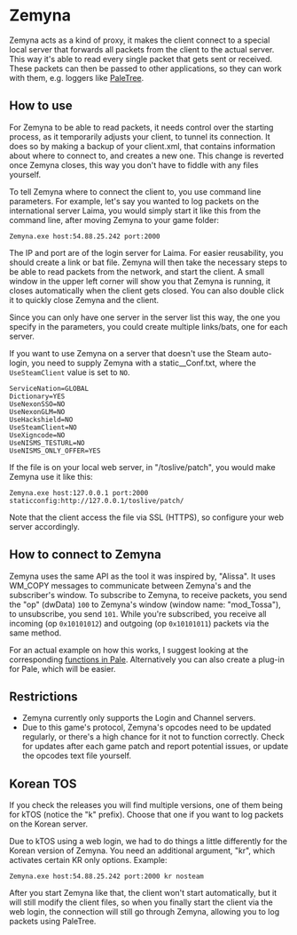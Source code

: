 # Zemyna

Zemyna acts as a kind of proxy, it makes the client connect to a special
local server that forwards all packets from the client to the actual server.
This way it's able to read every single packet that gets sent or received.
These packets can then be passed to other applications, so they can work with
them, e.g. loggers like [PaleTree](https://github.com/exectails/PaleTree).

## How to use

For Zemyna to be able to read packets, it needs control over the starting
process, as it temporarily adjusts your client, to tunnel its connection.
It does so by making a backup of your client.xml, that contains information
about where to connect to, and creates a new one. This change is reverted
once Zemyna closes, this way you don't have to fiddle with any files yourself.

To tell Zemyna where to connect the client to, you use command line parameters.
For example, let's say you wanted to log packets on the international server
Laima, you would simply start it like this from the command line, after moving
Zemyna to your game folder:

`Zemyna.exe host:54.88.25.242 port:2000`

The IP and port are of the login server for Laima. For easier reusability,
you should create a link or bat file. Zemyna will then take the necessary
steps to be able to read packets from the network, and start the client.
A small window in the upper left corner will show you that Zemyna is running,
it closes automatically when the client gets closed. You can also double click
it to quickly close Zemyna and the client.

Since you can only have one server in the server list this way, the one you
specify in the parameters, you could create multiple links/bats, one for each
server.

If you want to use Zemyna on a server that doesn't use the Steam auto-login,
you need to supply Zemyna with a static\_\_Conf.txt, where the `UseSteamClient`
value is set to `NO`.

```
ServiceNation=GLOBAL
Dictionary=YES
UseNexonSSO=NO
UseNexonGLM=NO
UseHackshield=NO
UseSteamClient=NO
UseXigncode=NO
UseNISMS_TESTURL=NO
UseNISMS_ONLY_OFFER=YES
```

If the file is on your local web server, in "/toslive/patch", you would make
Zemyna use it like this:

`Zemyna.exe host:127.0.0.1 port:2000 staticconfig:http://127.0.0.1/toslive/patch/`

Note that the client access the file via SSL (HTTPS), so configure your web
server accordingly.

## How to connect to Zemyna

Zemyna uses the same API as the tool it was inspired by, "Alissa". It uses
WM_COPY messages to communicate between Zemyna's and the subscriber's window.
To subscribe to Zemyna, to receive packets, you send the "op" (dwData) `100`
to Zemyna's window (window name: "mod_Tossa"), to unsubscribe, you send `101`.
While you're subscribed, you receive all incoming (op `0x10101012`) and
outgoing (op `0x10101011`) packets via the same method.

For an actual example on how this works, I suggest looking at the corresponding
[functions in Pale](https://github.com/exectails/PaleTree/blob/master/PaleTree/FrmMain.cs#L561).
Alternatively you can also create a plug-in for Pale, which will be easier.

## Restrictions

- Zemyna currently only supports the Login and Channel servers.
- Due to this game's protocol, Zemyna's opcodes need to be updated regularly,
or there's a high chance for it not to function correctly. Check for updates
after each game patch and report potential issues, or update the opcodes text
file yourself.

## Korean TOS

If you check the releases you will find multiple versions, one of them being
for kTOS (notice the "k" prefix). Choose that one if you want to log packets
on the Korean server.

Due to kTOS using a web login, we had to do things a little differently for
the Korean version of Zemyna. You need an additional argument, "kr", which
activates certain KR only options. Example:

`Zemyna.exe host:54.88.25.242 port:2000 kr nosteam`

After you start Zemyna like that, the client won't start automatically, but it
will still modify the client files, so when you finally start the client via
the web login, the connection will still go through Zemyna, allowing you to log
packets using PaleTree.
